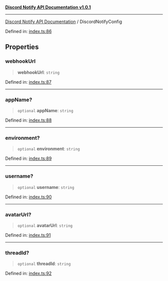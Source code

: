 [**Discord Notify API Documentation v1.0.1**](../README.md)

***

[Discord Notify API Documentation](../globals.md) / DiscordNotifyConfig

Defined in: [index.ts:86](https://github.com/Devlander-Software/discord-notify/blob/main/src/index.ts#L86)

## Properties

### webhookUrl

> **webhookUrl**: `string`

Defined in: [index.ts:87](https://github.com/Devlander-Software/discord-notify/blob/main/src/index.ts#L87)

***

### appName?

> `optional` **appName**: `string`

Defined in: [index.ts:88](https://github.com/Devlander-Software/discord-notify/blob/main/src/index.ts#L88)

***

### environment?

> `optional` **environment**: `string`

Defined in: [index.ts:89](https://github.com/Devlander-Software/discord-notify/blob/main/src/index.ts#L89)

***

### username?

> `optional` **username**: `string`

Defined in: [index.ts:90](https://github.com/Devlander-Software/discord-notify/blob/main/src/index.ts#L90)

***

### avatarUrl?

> `optional` **avatarUrl**: `string`

Defined in: [index.ts:91](https://github.com/Devlander-Software/discord-notify/blob/main/src/index.ts#L91)

***

### threadId?

> `optional` **threadId**: `string`

Defined in: [index.ts:92](https://github.com/Devlander-Software/discord-notify/blob/main/src/index.ts#L92)
